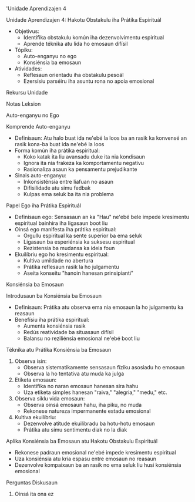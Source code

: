 'Unidade Aprendizajen 4

Unidade Aprendizajen 4: Hakotu Obstakulu iha Prátika Espirituál
- Objetivus:
  * Identifika obstakulu komún iha dezenvolvimentu espiritual
  * Aprende téknika atu lida ho emosaun difísil
- Tópiku:
  * Auto-enganyu no ego
  * Konsiénsia ba emosaun
- Atividades:
  * Reflesaun orientadu iha obstakulu pesoál
  * Ezersísiu parséiru iha asuntu rona no apoia emosional

Rekursu Unidade

Notas Leksion

Auto-enganyu no Ego

Komprende Auto-enganyu
- Definisaun: Atu halo buat ida ne'ebé la loos ba an rasik ka konvensé an rasik kona-ba buat ida ne'ebé la loos
- Forma komún iha prátika espiritual:
  * Koko katak ita liu avansadu duke ita nia kondisaun
  * Ignora ita nia frakeza ka komportamentu negativu
  * Rasionaliza asaun ka pensamentu prejudikante
- Sinais auto-enganyu:
  * Inkonsisténsia entre liafuan no asaun
  * Difisilidade atu simu fedbak
  * Kulpas ema seluk ba ita nia problema

Papel Ego iha Prátika Espirituál
- Definisaun ego: Sensasaun an ka "Hau" ne'ebé bele impede kresimentu espiritual bainhira iha ligasaun boot liu
- Oinsá ego manifesta iha prátika espiritual:
  * Orgullu espiritual ka sente superior ba ema seluk
  * Ligasaun ba esperiénsia ka suksesu espiritual
  * Rezistensia ba mudansa ka ideia foun
- Ekuilíbriu ego ho kresimentu espiritual:
  * Kultiva umildade no abertura
  * Prátika reflesaun rasik la ho julgamentu
  * Aseita konseitu "hanoin hanesan prinsipianti"

Konsiénsia ba Emosaun

Introdusaun ba Konsiénsia ba Emosaun
- Definisaun: Prátika atu observa ema nia emosaun la ho julgamentu ka reasaun
- Benefísiu iha prátika espiritual:
  * Aumenta konsiénsia rasik
  * Redús reatividade ba situasaun difísil
  * Balansu no reziliénsia emosional ne'ebé boot liu

Téknika atu Prátika Konsiénsia ba Emosaun
1. Observa isin:
   - Observa sistematikamente sensasaun fíziku asosiadu ho emosaun
   - Observa la ho tentativa atu muda ka julga
2. Etiketa emosaun:
   - Identifika no naran emosaun hanesan sira hahu
   - Uza etiketa simples hanesan "raiva," "alegria," "medu," etc.
3. Observa siklu vida emosaun:
   - Observa oinsá emosaun hahu, iha piku, no muda
   - Rekonese natureza impermanente estadu emosional
4. Kultiva ekuilíbriu:
   - Dezenvolve atitude ekuilibradu ba hotu-hotu emosaun
   - Prátika atu simu sentimentu diak no la diak

Aplika Konsiénsia ba Emosaun atu Hakotu Obstakulu Espirituál
- Rekonese padraun emosional ne'ebé impede kresimentu espiritual
- Uza konsiénsia atu kria espasu entre emosaun no reasaun
- Dezenvolve kompaixaun ba an rasik no ema seluk liu husi konsiénsia emosional

Perguntas Diskusaun

1. Oinsá ita ona ez